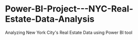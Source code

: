 # Power-BI-Project---NYC-Real-Estate-Data-Analysis
Analyzing New York City's Real Estate Data using Power BI tool 
